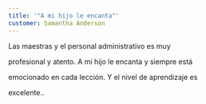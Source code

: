 ```yaml
---
title: '"A mi hijo le encanta"'
customer: Samantha Anderson
---
```

Las maestras y el personal administrativo es muy

profesional y atento. A mi hijo le encanta y siempre está

emocionado en cada lección. Y el nivel de aprendizaje es

excelente..